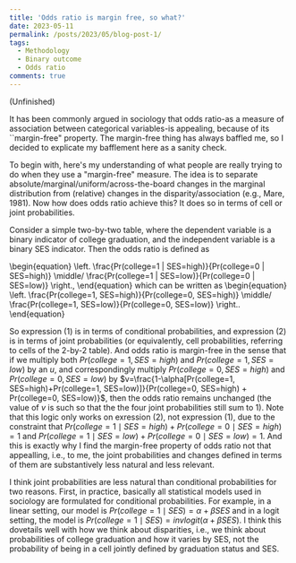 ```yaml
---
title: 'Odds ratio is margin free, so what?'
date: 2023-05-11
permalink: /posts/2023/05/blog-post-1/
tags:
  - Methodology
  - Binary outcome
  - Odds ratio
comments: true
---
```


(Unfinished)

It has been commonly argued in sociology that odds ratio-as a measure of association between categorical variables-is appealing, because of its ``margin-free" property. The margin-free thing has always baffled me, so I decided to explicate my bafflement here as a sanity check. 

To begin with, here's my understanding of what people are really trying to do when they use a "margin-free" measure. The idea is to separate absolute/marginal/uniform/across-the-board changes in the marginal distribution from (relative) changes in the disparity/association (e.g., Mare, 1981). Now how does odds ratio achieve this? It does so in terms of cell or joint probabilities.

Consider a simple two-by-two table, where the dependent variable is a binary indicator of college graduation, and the independent variable is a binary SES indicator. Then the odds ratio is defined as 

\begin{equation}
    \left. \frac{Pr(college=1 | SES=high)}{Pr(college=0 | SES=high)} \middle/ \frac{Pr(college=1 | SES=low)}{Pr(college=0 | SES=low)} \right.,
\end{equation}
which can be written as 
\begin{equation}
\left. \frac{Pr(college=1, SES=high)}{Pr(college=0, SES=high)} \middle/ \frac{Pr(college=1, SES=low)}{Pr(college=0, SES=low)} \right..
\end{equation}

So expression (1) is in terms of conditional probabilities, and expression (2) is in terms of joint probabilities (or equivalently, cell probabilities, referring to cells of the 2-by-2 table). And odds ratio is margin-free in the sense that if we multiply both $Pr(college=1, SES=high)$ and $Pr(college=1, SES=low)$ by an $u$, and correspondingly multiply $Pr(college=0, SES=high)$ and $Pr(college=0, SES=low)$ by $v=\frac{1-\alpha[Pr(college=1, SES=high)+Pr(college=1, SES=low)]}{Pr(college=0, SES=high) + Pr(college=0, SES=low)}$, then the odds ratio remains unchanged (the value of $v$ is such so that the the four joint probabilities still sum to 1). Note that this logic only works on exression (2), not expression (1), due to the constraint that $Pr(college=1 \mid SES=high)+Pr(college=0 \mid SES=high)=1$ and $Pr(college=1 \mid SES=low)+Pr(college=0 \mid SES=low)=1$. And this is exactly why I find the margin-free property of odds ratio not that appealling, i.e., to me, the joint probabilities and changes defined in terms of them are substantively less natural and less relevant. 

I think joint probabilities are less natural than conditional probabilities for two reasons. First, in practice, basically all statistical models used in sociology are formulated for conditional probabilities. For example, in a linear setting, our model is $Pr(college=1 \mid SES)=\alpha + \beta SES$ and in a logit setting, the model is $Pr(college=1 \mid SES) = invlogit(\alpha + \beta SES)$. I think this dovetails well with how we think about disparities, i.e., we think about probabilities of college graduation and how it varies by SES, not the probability of being in a cell jointly defined by graduation status and SES. 

